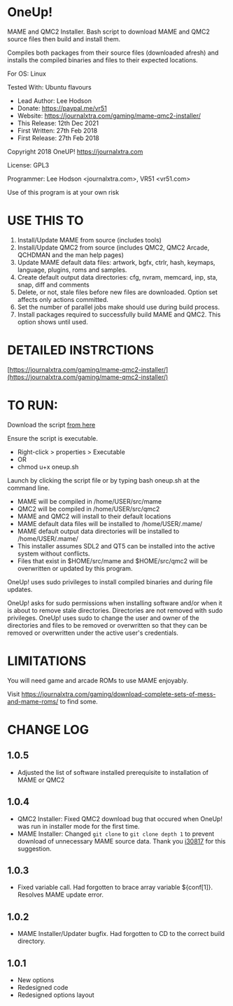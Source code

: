 # OneUp!

MAME and QMC2 Installer. Bash script to download MAME and QMC2 source files then build and install them.

Compiles both packages from their source files (downloaded afresh) and installs the compiled binaries and files to their expected locations.

For OS: Linux

Tested With: Ubuntu flavours

- Lead Author: Lee Hodson
- Donate: https://paypal.me/vr51
- Website: https://journalxtra.com/gaming/mame-qmc2-installer/
- This Release: 12th Dec 2021
- First Written: 27th Feb 2018
- First Release: 27th Feb 2018

Copyright 2018 OneUP! <https://journalxtra.com>

License: GPL3

Programmer: Lee Hodson <journalxtra.com>, VR51 <vr51.com>

Use of this program is at your own risk

# USE THIS TO

1) Install/Update MAME from source (includes tools)
2) Install/Update QMC2 from source (includes QMC2, QMC2 Arcade, QCHDMAN and the man help pages)
3) Update MAME default data files: artwork, bgfx, ctrlr, hash, keymaps, language, plugins, roms and samples.
4) Create default output data directories: cfg, nvram, memcard, inp, sta, snap, diff and comments
5) Delete, or not, stale files before new files are downloaded. Option set affects only actions committed.
6) Set the number of parallel jobs make should use during build process.
7) Install packages required to successfully build MAME and QMC2. This option shows until used.

# DETAILED INSTRCTIONS

[https://journalxtra.com/gaming/mame-qmc2-installer/](https://journalxtra.com/gaming/mame-qmc2-installer/)

# TO RUN:

Download the script [from here](https://github.com/VR51/oneup/blob/master/oneup.sh)

Ensure the script is executable.

- Right-click > properties > Executable
- OR
- chmod u+x oneup.sh

Launch by clicking the script file or by typing bash oneup.sh at the command line.

-	MAME will be compiled in /home/USER/src/mame
-	QMC2 will be compiled in /home/USER/src/qmc2
-	MAME and QMC2 will install to their default locations
-	MAME default data files will be installed to /home/USER/.mame/
-	MAME default output data directories will be installed to /home/USER/.mame/
- This installer assumes SDL2 and QT5 can be installed into the active system without conflicts.
- Files that exist in $HOME/src/mame and $HOME/src/qmc2 will be overwritten or updated by this program.

OneUp! uses sudo privileges to install compiled binaries and during file updates.

OneUp! asks for sudo permissions when installing software and/or when it is about to remove stale directories. Directories are not removed with sudo privileges. OneUp! uses sudo to change the user and owner of the directories and files to be removed or overwritten so that they can be removed or overwritten under the active user's credentials.

# LIMITATIONS

You will need game and arcade ROMs to use MAME enjoyably.

Visit https://journalxtra.com/gaming/download-complete-sets-of-mess-and-mame-roms/ to find some.

# CHANGE LOG
## 1.0.5
- Adjusted the list of software installed prerequisite to installation of MAME or QMC2

## 1.0.4
- QMC2 Installer: Fixed QMC2 download bug that occured when OneUp! was run in installer mode for the first time.
- MAME Installer: Changed `git clone` to `git clone depth 1` to prevent download of unnecessary MAME source data. Thank you [i30817](https://github.com/i30817) for this suggestion.

## 1.0.3
- Fixed variable call. Had forgotten to brace array variable ${conf[1]}. Resolves MAME update error.

## 1.0.2
- MAME Installer/Updater bugfix. Had forgotten to CD to the correct build directory.

## 1.0.1
- New options
- Redesigned code
- Redesigned options layout
